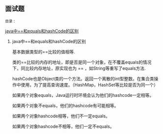 ## 面试题
`目录：`

[java中==和equals和hashCode的区别](#1) 

1. java中==和equals和hashCode的区别 

    <span id="1"/>

    基本数据类型的==比较的值相等.
    
    类的==比较的内存的地址，即是否是同一个对象，在不覆盖equals的情况下，同比较内存地址，原实现也为 == ，如String等重写了equals方法.
    
    hashCode也是Object类的一个方法。返回一个离散的int型整数。在集合类操作中使用，为了提高查询速度。（HashMap，HashSet等比较是否为同一个）
    
    如果两个对象equals，Java运行时环境会认为他们的hashcode一定相等。
    
    如果两个对象不equals，他们的hashcode有可能相等。
    
    如果两个对象hashcode相等，他们不一定equals。
    
    如果两个对象hashcode不相等，他们一定不equals。

